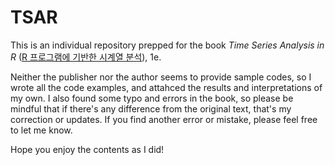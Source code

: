 # TSAR

This is an individual repository prepped for the book *Time Series Analysis in R* ([R 프로그램에 기반한 시계열 분석](http://www.kyobobook.co.kr/product/detailViewKor.laf?ejkGb=KOR&mallGb=KOR&barcode=9791186821121&orderClick=LAH&Kc=)), 1e. 

Neither the publisher nor the author seems to provide sample codes, so I wrote all the code examples, and attahced the results and interpretations of my own. I also found some typo and errors in the book, so please be mindful that if there's any difference from the original text, that's my correction or updates. If you find another error or mistake, please feel free to let me know.

Hope you enjoy the contents as I did!
